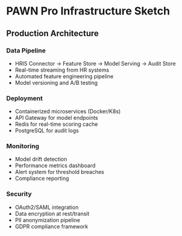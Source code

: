 # PAWN Pro Infrastructure Sketch

## Production Architecture

### Data Pipeline
- HRIS Connector → Feature Store → Model Serving → Audit Store
- Real-time streaming from HR systems
- Automated feature engineering pipeline
- Model versioning and A/B testing

### Deployment
- Containerized microservices (Docker/K8s)
- API Gateway for model endpoints
- Redis for real-time scoring cache
- PostgreSQL for audit logs

### Monitoring
- Model drift detection
- Performance metrics dashboard
- Alert system for threshold breaches
- Compliance reporting

### Security
- OAuth2/SAML integration
- Data encryption at rest/transit
- PII anonymization pipeline
- GDPR compliance framework
